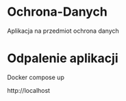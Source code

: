 # Ochrona-Danych
Aplikacja na przedmiot ochrona danych

# Odpalenie aplikacji
Docker compose up

http://localhost
